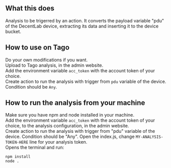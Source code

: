 ## What this does
Analysis to be trigerred by an action. It converts the payload variable "pdu" of the DecentLab device, extracting its data and inserting it to the device bucket.

## How to use on Tago
Do your own modifications if you want.<br>
Upload to Tago analysis, in the admin website.<br>
Add the environment variable `acc_token` with the account token of your choice.<br>
Create action to run the analysis with trigger from `pdu` variable of the device. Condition should be `Any`.

## How to run the analysis from your machine  
Make sure you have npm and node installed in your machine.<br>
Add the environment variable `acc_token` with the account token of your choice, to the analysis configuration, in the admin website.<br>
Create action to run the analysis with trigger from "pdu" variable of the device. Condition should be "Any".
Open the index.js, change `MY-ANALYSIS-TOKEN-HERE` line for your analysis token.<br>
Opens the terminal and run:

`npm install`<br>
`node .`

